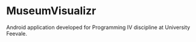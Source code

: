 # MuseumVisualizr
Android application developed for Programming IV discipline at University Feevale.
